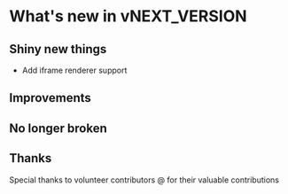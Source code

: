 # What's new in vNEXT_VERSION

## Shiny new things

- Add iframe renderer support

## Improvements

## No longer broken

## Thanks

Special thanks to volunteer contributors @ for their valuable contributions

